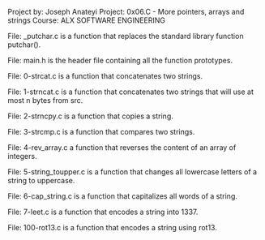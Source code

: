 Project by: Joseph Anateyi 
Project: 0x06.C - More pointers, arrays and strings
Course: ALX SOFTWARE ENGINEERING

File: _putchar.c is a function that replaces the standard library function putchar().

File: main.h is the header file containing all the function prototypes.

File: 0-strcat.c is a function that concatenates two strings.

File: 1-strncat.c is a function that concatenates two strings that will use at most n bytes from src.

File: 2-strncpy.c is a function that copies a string.

File: 3-strcmp.c is a function that compares two strings.

File: 4-rev_array.c a function that reverses the content of an array of integers.

File: 5-string_toupper.c is a function that changes all lowercase letters of a string to uppercase.

File: 6-cap_string.c is a function that capitalizes all words of a string.

File: 7-leet.c is a function that encodes a string into 1337.

File: 100-rot13.c is a function that encodes a string using rot13.
